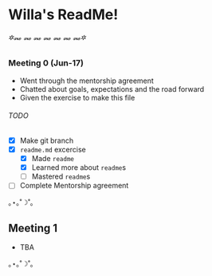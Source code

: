 # Willa's ReadMe! 
###### ✲꘏ ꘏ ꘏ ꘏ ꘏ ꘏ ꘏✲ 
### Meeting 0 (Jun-17)

- Went through the mentorship agreement
- Chatted about goals, expectations and the road forward
- Given the exercise to make this file
###### TODO
- [x] Make git branch
- [x] `readme.md` excercise
  - [x] Made `readme`
  - [x] Learned more about `readme`s
  - [ ] Mastered `readme`s
- [ ] Complete Mentorship agreement

｡⋆｡˚☽˚｡
## Meeting 1

- TBA

｡⋆｡˚☽˚｡
